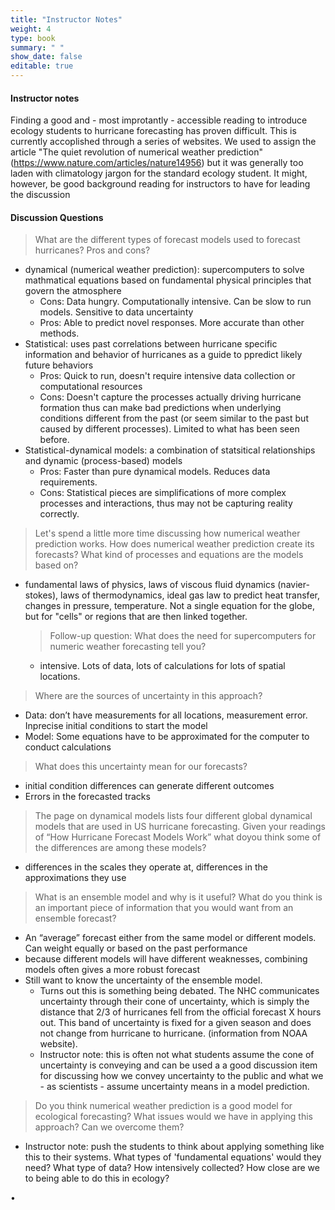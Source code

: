 ```yaml
---
title: "Instructor Notes"
weight: 4
type: book
summary: " "
show_date: false
editable: true
---
```


#### Instructor notes

Finding a good and - most improtantly - accessible reading to introduce ecology students to hurricane forecasting has proven difficult. This is currently accoplished through a series of websites. We used to assign the article "The quiet revolution of numerical weather prediction" (https://www.nature.com/articles/nature14956) but it was generally too laden with climatology jargon for the standard ecology student. It might, however, be good background reading for instructors to have for leading the discussion

#### Discussion Questions

> What are the different types of forecast models used to forecast hurricanes? Pros and cons?
* dynamical (numerical weather prediction): supercomputers to solve mathmatical equations based on fundamental physical principles that govern the atmosphere
  * Cons: Data hungry. Computationally intensive. Can be slow to run models. Sensitive to data uncertainty
  * Pros: Able to predict novel responses. More accurate than other methods.
* Statistical: uses past correlations between hurricane specific information and behavior of  hurricanes as a guide to ppredict likely future behaviors
  * Pros: Quick to run, doesn't require intensive data collection or computational resources
  * Cons: Doesn't capture the processes actually driving hurricane formation thus can make bad predictions when underlying conditions different from the past (or seem similar to the past but caused by different processes). Limited to what has been seen before.
* Statistical-dynamical models: a combination of statsitical relationships and dynamic (process-based) models
  * Pros: Faster than pure dynamical models. Reduces data requirements.
  * Cons: Statistical pieces are simplifications of more complex processes and interactions, thus may not be capturing reality correctly.

> Let's spend a little more time discussing how numerical weather prediction works. How does numerical weather prediction create its forecasts? What kind of processes and equations are the models based on?
* fundamental laws of physics, laws of viscous fluid dynamics (navier-stokes), laws of thermodynamics, ideal gas law to predict heat transfer, changes in pressure, temperature. Not a single equation for the globe, but for "cells" or regions that are then linked together.
    > Follow-up question: What does the need for supercomputers for numeric weather forecasting tell you?
    * intensive. Lots of data, lots of calculations for lots of spatial locations.

> Where are the sources of uncertainty in this approach? 
  * Data: don’t have measurements for all locations, measurement error. Inprecise initial conditions to start the model
  * Model: Some equations have to be approximated for the computer to conduct calculations
  
> What does this uncertainty mean for our forecasts?
* initial condition differences can generate different outcomes
* Errors in the forecasted tracks

> The page on dynamical models lists four different global dynamical models that are used in US hurricane forecasting. Given your readings of “How Hurricane Forecast Models Work” what doyou think some of the differences are among these models?
* differences in the scales they operate at, differences in the approximations they use

> What is an ensemble model and why is it useful? What do you think is an important piece of information that you would want from an ensemble forecast?
* An “average” forecast either from the same model or different models. Can weight equally or based on the past performance
* because different models will have different weaknesses, combining models often gives a more robust forecast
* Still want to know the uncertainty of the ensemble model.
    * Turns out this is something being debated. The NHC communicates uncertainty through their cone of uncertainty, which is simply the distance that 2/3 of hurricanes fell from the official forecast X hours out. This band of uncertainty is fixed for a given season and does not change from hurricane to hurricane. (information from NOAA website).
    * Instructor note: this is often not what students assume the cone of uncertainty is conveying and can be used a a good discussion item for discussing how we convey uncertainty to the public and what we - as scientists - assume uncertainty means in a model prediction.
    
> Do you think numerical weather prediction is a good model for ecological forecasting? What issues would we have in applying this approach? Can we overcome them?
  * Instructor note: push the students to think about applying something like this to their systems. What types of 'fundamental equations' would they need? What type of data? How intensively collected? How close are we to being able to do this in ecology?
  
•
